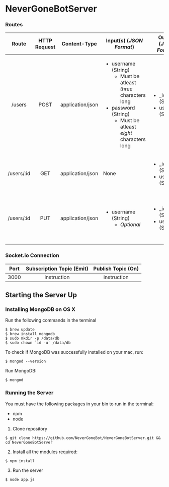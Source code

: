 # NeverGoneBotServer

### Routes

| Route | HTTP Request | Content-Type     | Input(s) (**_JSON Format_**) | Output (**_JSON Format_**) | Description |
| :---: | :----------: | :--------------: | ---------------------------- | -------------------------- | ----------- |
| /users|     POST     | application/json | <ul><li>username (String)<ul><li>Must be atleast _three_ characters long</li></ul></li><li>password (String)<ul><li>Must be atleast _eight_ characters long</li></ul></li></ul> | <ul><li>_id (String)</li><li>username (String)</li></ul> | Create a new user |
| /users/:id | GET | application/json | None | <ul><li>_id (String)</li><li>username (String)</li></ul> | Get the corresponding user's details from the user ID supplied |
| /users/:id | PUT | application/json | <ul><li>username (String)<ul><li>_Optional_</li></ul></li></ul> | <ul><li>_id (String)</li><li>username (String)</li></ul> | Update the corresponding user's details from the user ID and the fields to update supplied |

### Socket.io Connection

| Port | Subscription Topic (Emit) | Publish Topic (On) | 
| :--: | :----------------: | :-----------: |
| 3000 | instruction | instruction |


## Starting the Server Up

### Installing MongoDB on OS X

Run the following commands in the terminal
```
$ brew update
$ brew install mongodb
$ sudo mkdir -p /data/db
$ sudo chown `id -u` /data/db
```

To check if MongoDB was successfully installed on your mac, run:
```
$ mongod --version
```

Run MongoDB:
```
$ mongod
```

### Running the Server

You must have the following packages in your bin to run in the terminal:
- npm
- node

1) Clone repository
```
$ git clone https://github.com/NeverGoneBot/NeverGoneBotServer.git && cd NeverGoneBotServer
```

2) Install all the modules required:
```
$ npm install
```

3) Run the server
```
$ node app.js
```

